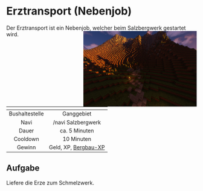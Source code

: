 # Erztransport (Nebenjob)
Der Erztransport ist ein Nebenjob, welcher beim Salzbergwerk gestartet wird. <img align="right" width="300" eight="150" src="../../../assets/image/nebenjobs/Erztransport.png">

| <!-- --> | <!-- --> |
| :-: | :-: |
| Bushaltestelle | Ganggebiet |
| Navi | /navi Salzbergwerk |
| Dauer | ca. 5 Minuten |
| Cooldown | 10 Minuten |
| Gewinn | Geld, XP, [Bergbau-XP](../..//pages/Skills/bergbau.md) |

## Aufgabe
Liefere die Erze zum Schmelzwerk.
